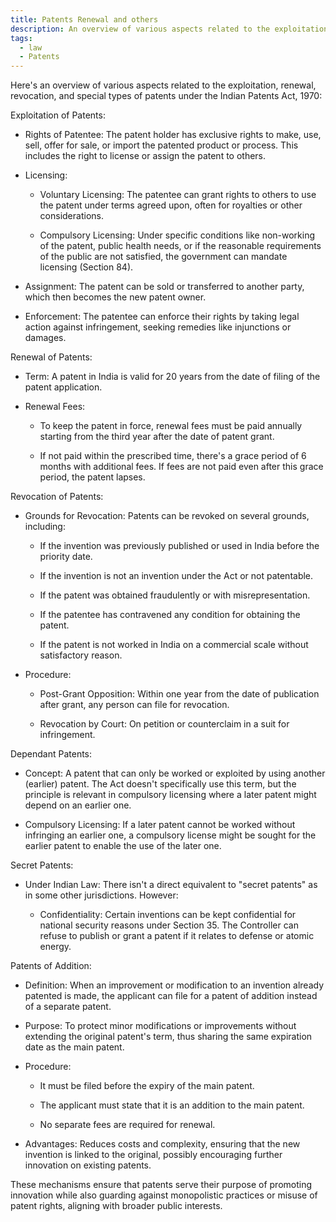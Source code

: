 ```yaml
---
title: Patents Renewal and others
description: An overview of various aspects related to the exploitation, renewal, revocation, and special types of patents under the Indian Patents Act, 1970
tags:
  - law
  - Patents
---
```



Here's an overview of various aspects related to the exploitation, renewal, revocation, and special types of patents under the Indian Patents Act, 1970:

Exploitation of Patents:

- Rights of Patentee: The patent holder has exclusive rights to make, use, sell, offer for sale, or import the patented product or process. This includes the right to license or assign the patent to others.

- Licensing:

  - Voluntary Licensing: The patentee can grant rights to others to use the patent under terms agreed upon, often for royalties or other considerations.

  - Compulsory Licensing: Under specific conditions like non-working of the patent, public health needs, or if the reasonable requirements of the public are not satisfied, the government can mandate licensing (Section 84).

- Assignment: The patent can be sold or transferred to another party, which then becomes the new patent owner.

- Enforcement: The patentee can enforce their rights by taking legal action against infringement, seeking remedies like injunctions or damages.

Renewal of Patents:

- Term: A patent in India is valid for 20 years from the date of filing of the patent application.

- Renewal Fees:

  - To keep the patent in force, renewal fees must be paid annually starting from the third year after the date of patent grant.

  - If not paid within the prescribed time, there's a grace period of 6 months with additional fees. If fees are not paid even after this grace period, the patent lapses.

Revocation of Patents:

- Grounds for Revocation: Patents can be revoked on several grounds, including:

  - If the invention was previously published or used in India before the priority date.

  - If the invention is not an invention under the Act or not patentable.

  - If the patent was obtained fraudulently or with misrepresentation.

  - If the patentee has contravened any condition for obtaining the patent.

  - If the patent is not worked in India on a commercial scale without satisfactory reason.

- Procedure:

  - Post-Grant Opposition: Within one year from the date of publication after grant, any person can file for revocation.

  - Revocation by Court: On petition or counterclaim in a suit for infringement.

Dependant Patents:

- Concept: A patent that can only be worked or exploited by using another (earlier) patent. The Act doesn't specifically use this term, but the principle is relevant in compulsory licensing where a later patent might depend on an earlier one.

- Compulsory Licensing: If a later patent cannot be worked without infringing an earlier one, a compulsory license might be sought for the earlier patent to enable the use of the later one.

Secret Patents:

- Under Indian Law: There isn't a direct equivalent to "secret patents" as in some other jurisdictions. However:

  - Confidentiality: Certain inventions can be kept confidential for national security reasons under Section 35. The Controller can refuse to publish or grant a patent if it relates to defense or atomic energy.

Patents of Addition:

- Definition: When an improvement or modification to an invention already patented is made, the applicant can file for a patent of addition instead of a separate patent.

- Purpose: To protect minor modifications or improvements without extending the original patent's term, thus sharing the same expiration date as the main patent.

- Procedure:

  - It must be filed before the expiry of the main patent.

  - The applicant must state that it is an addition to the main patent.

  - No separate fees are required for renewal.

- Advantages: Reduces costs and complexity, ensuring that the new invention is linked to the original, possibly encouraging further innovation on existing patents.

These mechanisms ensure that patents serve their purpose of promoting innovation while also guarding against monopolistic practices or misuse of patent rights, aligning with broader public interests.
